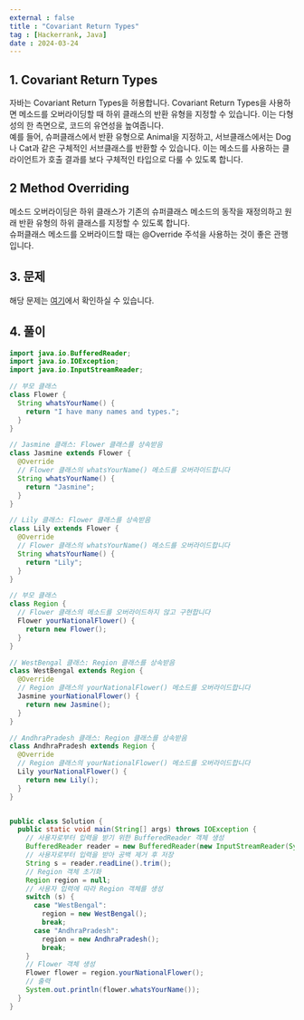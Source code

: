 ```yaml
---
external : false
title : "Covariant Return Types"
tag : [Hackerrank, Java]
date : 2024-03-24
---
```


## 1. Covariant Return Types

자바는 Covariant Return Types을 허용합니다. Covariant Return Types을 사용하면 메소드를 오버라이딩할 때 하위 클래스의 반환 유형을 지정할 수 있습니다. 이는 다형성의 한 측면으로, 코드의 유연성을 높여줍니다.  
예를 들어, 슈퍼클래스에서 반환 유형으로 Animal을 지정하고, 서브클래스에서는 Dog나 Cat과 같은 구체적인 서브클래스를 반환할 수 있습니다. 이는 메소드를 사용하는 클라이언트가 호출 결과를 보다 구체적인 타입으로 다룰 수 있도록 합니다.

## 2 Method Overriding

메소드 오버라이딩은 하위 클래스가 기존의 슈퍼클래스 메소드의 동작을 재정의하고 원래 반환 유형의 하위 클래스를 지정할 수 있도록 합니다.  
슈퍼클래스 메소드를 오버라이드할 때는 @Override 주석을 사용하는 것이 좋은 관행입니다.

## 3. 문제

해당 문제는 [여기](https://www.hackerrank.com/challenges/java-covariance/problem?isFullScreen=true)에서 확인하실 수 있습니다.

## 4. 풀이

```java
import java.io.BufferedReader;
import java.io.IOException;
import java.io.InputStreamReader;

// 부모 클래스
class Flower {
  String whatsYourName() {
    return "I have many names and types.";
  }
}

// Jasmine 클래스: Flower 클래스를 상속받음
class Jasmine extends Flower {
  @Override
  // Flower 클래스의 whatsYourName() 메소드를 오버라이드합니다
  String whatsYourName() {
    return "Jasmine";
  }
}

// Lily 클래스: Flower 클래스를 상속받음
class Lily extends Flower {
  @Override
  // Flower 클래스의 whatsYourName() 메소드를 오버라이드합니다
  String whatsYourName() {
    return "Lily";
  }
}

// 부모 클래스
class Region {
  // Flower 클래스의 메소드를 오버라이드하지 않고 구현합니다
  Flower yourNationalFlower() {
    return new Flower();
  }
}

// WestBengal 클래스: Region 클래스를 상속받음
class WestBengal extends Region {
  @Override
  // Region 클래스의 yourNationalFlower() 메소드를 오버라이드합니다
  Jasmine yourNationalFlower() {
    return new Jasmine();
  }
}

// AndhraPradesh 클래스: Region 클래스를 상속받음
class AndhraPradesh extends Region {
  @Override
  // Region 클래스의 yourNationalFlower() 메소드를 오버라이드합니다
  Lily yourNationalFlower() {
    return new Lily();
  }
}


public class Solution {
  public static void main(String[] args) throws IOException {
    // 사용자로부터 입력을 받기 위한 BufferedReader 객체 생성
    BufferedReader reader = new BufferedReader(new InputStreamReader(System.in));
    // 사용자로부터 입력을 받아 공백 제거 후 저장
    String s = reader.readLine().trim();
    // Region 객체 초기화
    Region region = null;
    // 사용자 입력에 따라 Region 객체를 생성
    switch (s) {
      case "WestBengal":
        region = new WestBengal();
        break;
      case "AndhraPradesh":
        region = new AndhraPradesh();
        break;
    }
    // Flower 객체 생성
    Flower flower = region.yourNationalFlower();
    // 출력
    System.out.println(flower.whatsYourName());
  }
}
```
